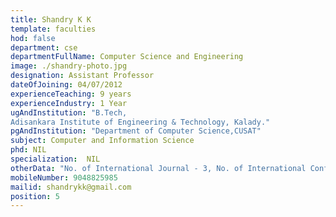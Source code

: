 ```yaml
---
title: Shandry K K
template: faculties
hod: false
department: cse
departmentFullName: Computer Science and Engineering
image: ./shandry-photo.jpg
designation: Assistant Professor
dateOfJoining: 04/07/2012
experienceTeaching: 9 years
experienceIndustry: 1 Year
ugAndInstitution: "B.Tech,
Adisankara Institute of Engineering & Technology, Kalady."
pgAndInstitution: "Department of Computer Science,CUSAT"
subject: Computer and Information Science
phd: NIL
specialization:  NIL
otherData: "No. of International Journal - 3, No. of International Conferences - 1"
mobileNumber: 9048825985
mailid: shandrykk@gmail.com
position: 5
---
```

